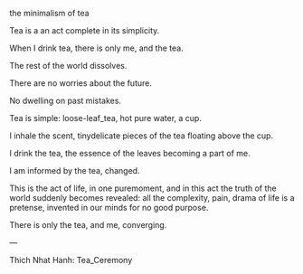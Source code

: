 the minimalism of tea

Tea is a an act complete in its simplicity.

When I drink tea, there is only me, and the tea.

The rest of the world dissolves.

There are no worries about the future.

No dwelling on past mistakes.

Tea is simple: loose-leaf_tea, hot pure water, a cup.

I inhale the scent, tinydelicate pieces of the tea floating above the cup.

I drink the tea, the essence of the leaves becoming a part of me.

I am informed by the tea, changed.

This is the act of life, in one puremoment, and in this act the truth of the
world suddenly becomes revealed: all the complexity, pain, drama of life is a
pretense, invented in our minds for no good purpose.

There is only the tea, and me, converging.

—

Thich Nhat Hanh: Tea_Ceremony
